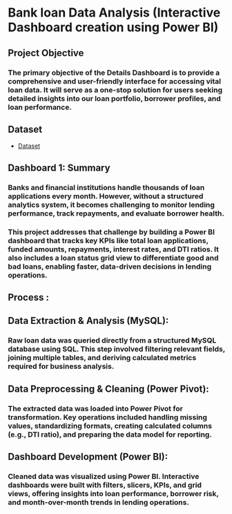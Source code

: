 # Bank loan Data Analysis (Interactive Dashboard creation using Power BI)
## Project Objective
### The primary objective of the Details Dashboard is to provide a comprehensive and user-friendly interface for accessing vital loan data. It will serve as a one-stop solution for users seeking detailed insights into our loan portfolio, borrower profiles, and loan performance.

## Dataset 
- <a href="https://github.com/Richa-goyal06/Bank-loan-Analysis/blob/main/financial_loan.csv">Dataset</a>

## Dashboard 1: Summary
### Banks and financial institutions handle thousands of loan applications every month. However, without a structured analytics system, it becomes challenging to monitor lending performance, track repayments, and evaluate borrower health.
### This project addresses that challenge by building a Power BI dashboard that tracks key KPIs like total loan applications, funded amounts, repayments, interest rates, and DTI ratios. It also includes a loan status grid view to differentiate good and bad loans, enabling faster, data-driven decisions in lending operations.

## Process :
## Data Extraction & Analysis (MySQL):
### Raw loan data was queried directly from a structured MySQL database using SQL. This step involved filtering relevant fields, joining multiple tables, and deriving calculated metrics required for business analysis.

## Data Preprocessing & Cleaning (Power Pivot):
### The extracted data was loaded into Power Pivot for transformation. Key operations included handling missing values, standardizing formats, creating calculated columns (e.g., DTI ratio), and preparing the data model for reporting.

## Dashboard Development (Power BI):
### Cleaned data was visualized using Power BI. Interactive dashboards were built with filters, slicers, KPIs, and grid views, offering insights into loan performance, borrower risk, and month-over-month trends in lending operations.

